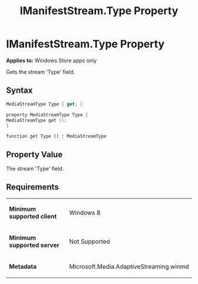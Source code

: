 ﻿---
title: IManifestStream.Type Property
TOCTitle: Type Property
ms:assetid: c2ed2227-d1e5-4d4e-b25a-f23dd2a80050
ms:mtpsurl: https://msdn.microsoft.com/en-us/library/JJ822828(v=VS.90)
ms:contentKeyID: 50079582
ms.date: 11/19/2012
mtps_version: v=VS.90
dev_langs:
- csharp
- c++
- jscript
---

# IManifestStream.Type Property

**Applies to:** Windows Store apps only

Gets the stream 'Type' field.

## Syntax

``` csharp
MediaStreamType Type { get; }
```

``` c++
property MediaStreamType Type {
MediaStreamType get ();
}
```

``` jscript
function get Type () : MediaStreamType
```

## Property Value

The stream 'Type' field.

## Requirements

<table>
<colgroup>
<col style="width: 50%" />
<col style="width: 50%" />
</colgroup>
<tbody>
<tr class="odd">
<td><p><strong>Minimum supported client</strong></p></td>
<td><p>Windows 8</p></td>
</tr>
<tr class="even">
<td><p><strong>Minimum supported server</strong></p></td>
<td><p>Not Supported</p></td>
</tr>
<tr class="odd">
<td><p><strong>Metadata</strong></p></td>
<td><p>Microsoft.Media.AdaptiveStreaming.winmd</p></td>
</tr>
</tbody>
</table>

